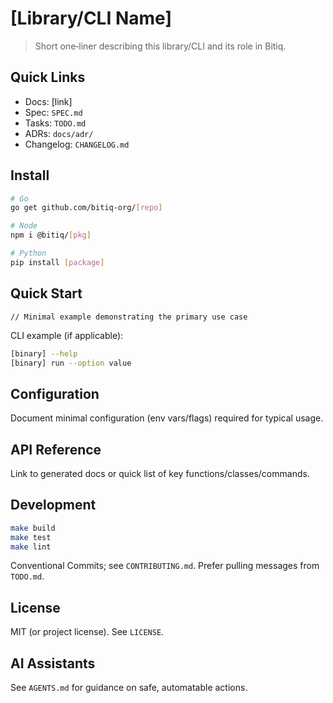 # [Library/CLI Name]

> Short one‑liner describing this library/CLI and its role in Bitiq.

## Quick Links

- Docs: [link]
- Spec: `SPEC.md`
- Tasks: `TODO.md`
- ADRs: `docs/adr/`
- Changelog: `CHANGELOG.md`

## Install

```bash
# Go
go get github.com/bitiq-org/[repo]

# Node
npm i @bitiq/[pkg]

# Python
pip install [package]
```

## Quick Start

```[language]
// Minimal example demonstrating the primary use case
```

CLI example (if applicable):

```bash
[binary] --help
[binary] run --option value
```

## Configuration

Document minimal configuration (env vars/flags) required for typical usage.

## API Reference

Link to generated docs or quick list of key functions/classes/commands.

## Development

```bash
make build
make test
make lint
```

Conventional Commits; see `CONTRIBUTING.md`. Prefer pulling messages from `TODO.md`.

## License

MIT (or project license). See `LICENSE`.

## AI Assistants

See `AGENTS.md` for guidance on safe, automatable actions.

